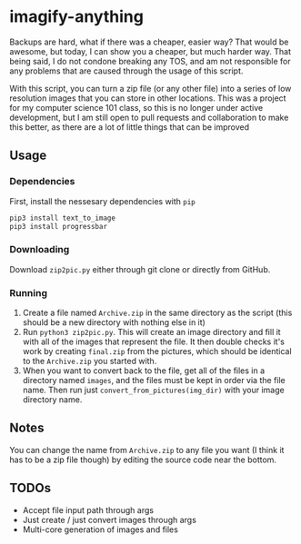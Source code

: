 # imagify-anything

Backups are hard, what if there was a cheaper, easier way? That would be
awesome, but today, I can show you a cheaper, but much harder way. That being
said, I do not condone breaking any TOS, and am not responsible for any problems
that are caused through the usage of this script. 

With this script, you can turn a zip file (or any other file) into a series of
low resolution images that you can store in other locations. This was a project
for my computer science 101 class, so this is no longer under active
development, but I am still open to pull requests and collaboration to make this
better, as there are a lot of little things that can be improved

## Usage

### Dependencies

First, install the nessesary dependencies with `pip`

```Bash
pip3 install text_to_image
pip3 install progressbar
```

### Downloading

Download `zip2pic.py` either through git clone or directly from GitHub.   

### Running

1. Create a file named `Archive.zip` in the same directory as the script (this
   should be a new directory with nothing else in it)
2. Run `python3 zip2pic.py`. This will create an image directory and fill it
   with all of the images that represent the file. It then double checks it's
   work by creating `final.zip` from the pictures, which should be identical to
   the `Archive.zip` you started with. 
3. When you want to convert back to the file, get all of the files in a
   directory named `images`, and the files must be kept in order via the file
   name. Then run just `convert_from_pictures(img_dir)` with your image
   directory name.

## Notes
You can change the name from `Archive.zip` to any file you want (I think it has
to be a zip file though) by editing the source code near the bottom. 

## TODOs

* Accept file input path through args
* Just create / just convert images through args
* Multi-core generation of images and files
